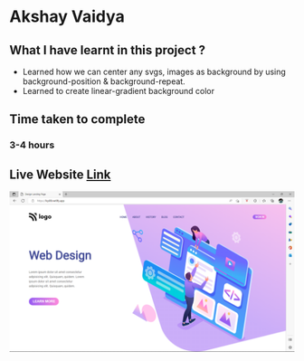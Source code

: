 # Akshay Vaidya

## What I have learnt in this project ?
- Learned how we can center any svgs, images as background by using background-position & background-repeat.
- Learned to create linear-gradient background color


## Time taken to complete
### 3-4 hours

## Live Website [Link](https://lcp08.netlify.app/)

![Image](Project-08.png)

